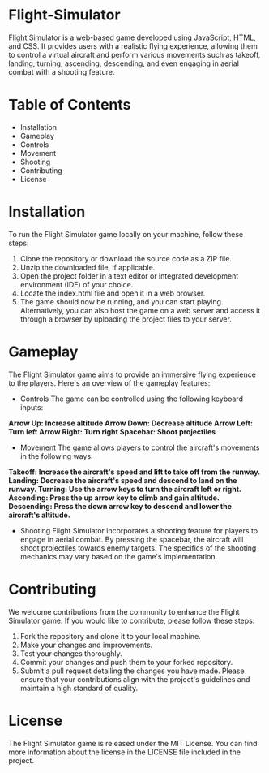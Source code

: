 # Flight-Simulator

Flight Simulator is a web-based game developed using JavaScript, HTML, and CSS. It provides users with a realistic flying experience, allowing them to control a virtual aircraft and perform various movements such as takeoff, landing, turning, ascending, descending, and even engaging in aerial combat with a shooting feature.

# Table of Contents
- Installation
- Gameplay
- Controls
- Movement
- Shooting
- Contributing
- License

# Installation

To run the Flight Simulator game locally on your machine, follow these steps:
1. Clone the repository or download the source code as a ZIP file.
2. Unzip the downloaded file, if applicable.
3. Open the project folder in a text editor or integrated development environment (IDE) of your choice.
4. Locate the index.html file and open it in a web browser.
5. The game should now be running, and you can start playing.
Alternatively, you can also host the game on a web server and access it through a browser by uploading the project files to your server.

# Gameplay
The Flight Simulator game aims to provide an immersive flying experience to the players. Here's an overview of the gameplay features:

- Controls
The game can be controlled using the following keyboard inputs:

**Arrow Up: Increase altitude
Arrow Down: Decrease altitude
Arrow Left: Turn left
Arrow Right: Turn right
Spacebar: Shoot projectiles**

- Movement
The game allows players to control the aircraft's movements in the following ways:

**Takeoff: Increase the aircraft's speed and lift to take off from the runway.
Landing: Decrease the aircraft's speed and descend to land on the runway.
Turning: Use the arrow keys to turn the aircraft left or right.
Ascending: Press the up arrow key to climb and gain altitude.
Descending: Press the down arrow key to descend and lower the aircraft's altitude.**

- Shooting
Flight Simulator incorporates a shooting feature for players to engage in aerial combat. By pressing the spacebar, the aircraft will shoot projectiles towards enemy targets. The specifics of the shooting mechanics may vary based on the game's implementation.

# Contributing
We welcome contributions from the community to enhance the Flight Simulator game. If you would like to contribute, please follow these steps:

1. Fork the repository and clone it to your local machine.
2. Make your changes and improvements.
3. Test your changes thoroughly.
4. Commit your changes and push them to your forked repository.
5. Submit a pull request detailing the changes you have made.
Please ensure that your contributions align with the project's guidelines and maintain a high standard of quality.

# License
The Flight Simulator game is released under the MIT License. You can find more information about the license in the LICENSE file included in the project.
